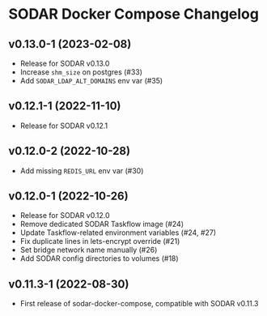 # SODAR Docker Compose Changelog

## v0.13.0-1 (2023-02-08)

- Release for SODAR v0.13.0
- Increase `shm_size` on postgres (#33)
- Add `SODAR_LDAP_ALT_DOMAINS` env var (#35)

## v0.12.1-1 (2022-11-10)

- Release for SODAR v0.12.1

## v0.12.0-2 (2022-10-28)

- Add missing `REDIS_URL` env var (#30)

## v0.12.0-1 (2022-10-26)

- Release for SODAR v0.12.0
- Remove dedicated SODAR Taskflow image (#24)
- Update Taskflow-related environment variables (#24, #27)
- Fix duplicate lines in lets-encrypt override (#21)
- Set bridge network name manually (#26)
- Add SODAR config directories to volumes (#18)

## v0.11.3-1 (2022-08-30)

- First release of sodar-docker-compose, compatible with SODAR v0.11.3
